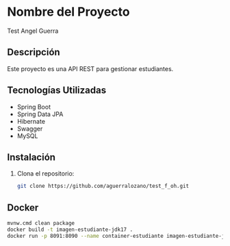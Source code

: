 # Nombre del Proyecto
Test Angel Guerra

## Descripción
Este proyecto es una API REST para gestionar estudiantes.

## Tecnologías Utilizadas
- Spring Boot
- Spring Data JPA
- Hibernate
- Swagger
- MySQL

## Instalación
1. Clona el repositorio:
   ```bash
   git clone https://github.com/aguerralozano/test_f_oh.git

## Docker
```bash
mvnw.cmd clean package
docker build -t imagen-estudiante-jdk17 .
docker run -p 8091:8090 --name container-estudiante imagen-estudiante-jdk17